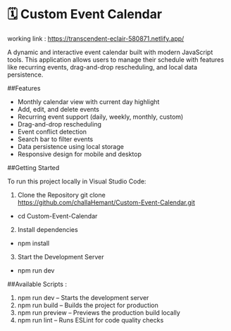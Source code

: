 # 🗓️ Custom Event Calendar
working link : https://transcendent-eclair-580871.netlify.app/

A dynamic and interactive event calendar built with modern JavaScript tools. This application allows users to manage their schedule with features like recurring events, drag-and-drop rescheduling, and local data persistence.

##Features
- Monthly calendar view with current day highlight  
- Add, edit, and delete events  
- Recurring event support (daily, weekly, monthly, custom)  
- Drag-and-drop rescheduling  
- Event conflict detection  
- Search bar to filter events  
- Data persistence using local storage  
- Responsive design for mobile and desktop

 ##Getting Started

To run this project locally in Visual Studio Code:

1. Clone the Repository
git clone https://github.com/challaHemant/Custom-Event-Calendar.git
 - cd Custom-Event-Calendar

2. Install dependencies
- npm install

3. Start the Development Server
- npm run dev


##Available Scripts : 
1. npm run dev
– Starts the development server
2. npm run build 
– Builds the project for production
3. npm run preview 
– Previews the production build locally
4. npm run lint
– Runs ESLint for code quality checks



